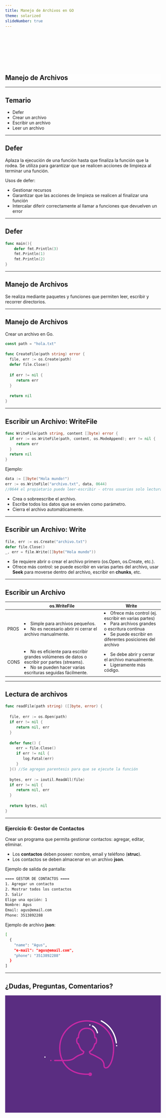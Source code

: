 ```yaml
---
title: Manejo de Archivos en GO
theme: solarized
slideNumber: true
---
```


<style>
h1 {
  background-color: rgba(255,255,255,.7);
}
</style>

<section data-background-image="images/go/background.jpeg">

<br><br><br><br><br><br>

<h1> Manejo de Archivos</h1>

</section>

---

## Temario

- Defer
- Crear un archivo
- Escribir un archivo
- Leer un archivo

---

## Defer

Aplaza la ejecución de una función hasta que finaliza la función que la rodea. Se utiliza para garantizar que se realicen acciones de limpieza al terminar una función.

Usos de defer:

- Gestionar recursos
- Garantizar que las acciones de limpieza se realicen al finalizar una función
- Intercalar diferir correctamente al llamar a funciones que devuelven un error

---

## Defer

```go []
func main(){
	defer fmt.Println(3)
	fmt.Println(1)
	fmt.Println(2)
}
```

---

## Manejo de Archivos

Se realiza mediante paquetes y funciones que permiten leer, escribir y recorrer directorios.

---

## Manejo de Archivos

Crear un archivo en Go.

```go []
const path = "hola.txt"

func CreateFile(path string) error {
  file, err := os.Create(path)
  defer file.Close()

  if err != nil {
     return err
  }

  return nil
}
```

---

## Escribir un Archivo: WriteFile

<!-- .slide: style="font-size: 0.90em" -->

```go []
func WriteFile(path string, content []byte) error {
  if err := os.WriteFile(path, content, os.ModeAppend); err != nil {
     return err
  }
  return nil
}
```

Ejemplo:

```go []
data := []byte("Hola mundo!")
err := os.WriteFile("archivo.txt", data, 0644)
//0644 el propietario puede leer-escribir - otros usuarios solo lectura
```

- Crea o sobreescribe el archivo.
- Escribe todos los datos que se envien como parámetro.
- Cierra el archivo automáticamente.

---

## Escribir un Archivo: Write

```go []
file, err := os.Create("archivo.txt")
defer file.Close()
_, err = file.Write([]byte("Hola mundo"))
```

- Se requiere abrir o crear el archivo primero (os.Open, os.Create, etc.).
- Ofrece más control: se puede escribir en varias partes del archivo, usar **Seek** para moverse dentro del archivo, escribir en **chunks**, etc.

---

## Escribir un Archivo

<table>
<thead>
  <tr>
  <th></th>
  <th>os.WriteFile</th>
  <th>Write</th>
  </tr>
</thead>
<tbody>
<tr>
  <td>
  PROS
  </td>
  <td>
   <li>Simple para archivos pequeños. </li>
   <li>No es necesario abrir ni cerrar el archivo manualmente.</li>
  </td>
  <td>
  <li>Ofrece más control (ej. escribir en varias partes) </li>
  <li>Para archivos grandes o escritura continua </li>
  <li>Se puede escribir en diferentes posiciones del archivo</li>
  </td>
</tr>
<tr>
  <td>
  CONS
  </td>
  <td>
  <li>No es eficiente para escribir grandes volúmenes de datos o escribir por partes (streams). </li>
  <li>No se pueden hacer varias escrituras seguidas fácilmente.</li>
  </td>
  <td>
  <li>Se debe abrir y cerrar el archivo manualmente. </li> 
  <li>Ligeramente más código. </li>
  </td>
</tr>
</tbody>
</table>

---

## Lectura de archivos

<!-- .slide: style="font-size: 0.80em" -->

```go []
func readFile(path string) ([]byte, error) {

  file, err := os.Open(path)
  if err != nil {
     return nil, err
  }

  defer func() {
     err = file.Close()
     if err != nil {
        log.Fatal(err)
     }
  }() //Se agregan parentesis para que se ejecute la función

  bytes, err := ioutil.ReadAll(file)
  if err != nil {
     return nil, err
  }

  return bytes, nil
}
```

---

### Ejercicio 6: Gestor de Contactos

<!-- .slide: style="font-size: 0.70em" -->

Crear un programa que permita gestionar contactos: agregar, editar, eliminar.

- Los **contactos** deben poseer: nombre, email y teléfono (**struc**).
- Los contactos se deben almacenar en un archivo **json**.

Ejemplo de salida de pantalla:

```bash
==== GESTOR DE CONTACTOS ====
1. Agregar un contacto
2. Mostrar todos los contactos
3. Salir
Elige una opción: 1
Nombre: Agus
Email: agus@email.com
Phone: 3513892288
```

Ejemplo de archivo **json**:

```bash
[
  {
    "name": "Agus",
    "e-mail": "agus@email.com",
    "phone": "3513892288"
  }
]
```

---

## ¿Dudas, Preguntas, Comentarios?

![Preguntas](images/pregunta.gif)
